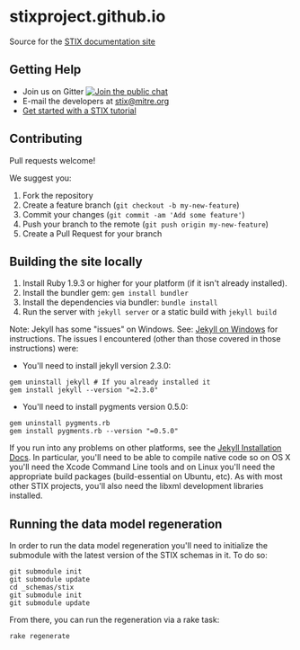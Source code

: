 # stixproject.github.io
Source for the [STIX documentation site](http://stixproject.github.io)

## Getting Help

* Join us on Gitter [![Join the public chat](https://badges.gitter.im/gitterHQ/gitter.png)](https://gitter.im/STIXProject/schemas)
* E-mail the developers at stix@mitre.org
* [Get started with a STIX tutorial](http://stixproject.github.io/getting-started/)

## Contributing
Pull requests welcome! 

We suggest you:

1. Fork the repository
2. Create a feature branch (`git checkout -b my-new-feature`)
3. Commit your changes (`git commit -am 'Add some feature'`)
4. Push your branch to the remote (`git push origin my-new-feature`)
5. Create a Pull Request for your branch

## Building the site locally

1. Install Ruby 1.9.3 or higher for your platform (if it isn't already installed).
1. Install the bundler gem: `gem install bundler`
1. Install the dependencies via bundler: `bundle install`
1. Run the server with `jekyll server` or a static build with `jekyll build`

Note: Jekyll has some "issues" on Windows. See: [Jekyll on Windows](http://jekyllrb.com/docs/windows/#installation) for instructions. The issues I encountered (other than those covered in those instructions) were:
* You'll need to install jekyll version 2.3.0:

```
gem uninstall jekyll # If you already installed it
gem install jekyll --version "=2.3.0"
```

* You'll need to install pygments version 0.5.0:

```
gem uninstall pygments.rb
gem install pygments.rb --version "=0.5.0"
```

If you run into any problems on other platforms, see the [Jekyll Installation Docs](http://jekyllrb.com/docs/installation/). In particular, you'll need to be able to compile native code so on OS X you'll need the Xcode Command Line tools and on Linux you'll need the appropriate build packages (build-essential on Ubuntu, etc). As with most other STIX projects, you'll also need the libxml development libraries installed.

## Running the data model regeneration

In order to run the data model regeneration you'll need to initialize the submodule with the latest version of the STIX schemas in it. To do so:

```
git submodule init
git submodule update
cd _schemas/stix
git submodule init
git submodule update
```

From there, you can run the regeneration via a rake task:

```
rake regenerate
```
